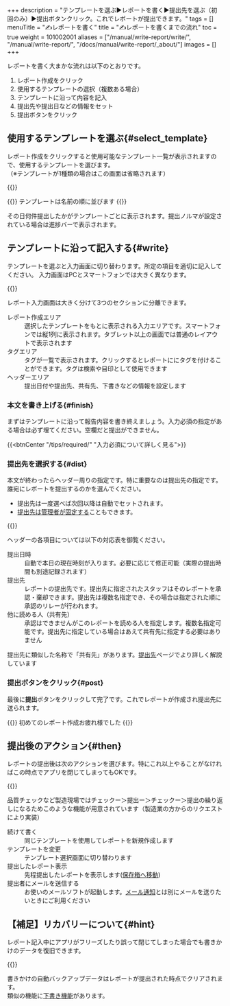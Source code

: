 +++
description = "テンプレートを選ぶ▶レポートを書く▶提出先を選ぶ（初回のみ）▶提出ボタンクリック。これでレポートが提出できます。"
tags = []
menuTitle = "✍️レポートを書く"
title = "✍️レポートを書くまでの流れ"
toc = true
weight = 101002001
aliases = ["/manual/write-report/write/", "/manual/write-report/", "/docs/manual/write-report/_about/"]
images = []
+++

レポートを書く大まかな流れは以下のとおりです。

1. レポート作成をクリック
1. 使用するテンプレートの選択（複数ある場合）
1. テンプレートに沿って内容を記入
1. 提出先や提出日などの情報をセット
1. 提出ボタンをクリック


## 使用するテンプレートを選ぶ{#select_template}

レポート作成をクリックすると使用可能なテンプレート一覧が表示されますので、使用するテンプレートを選びます。  
（※テンプレートが1種類の場合はこの画面は省略されます）

{{<appscreen filename="report-template-select" title="「レポート作成」をクリックするとテンプレートの選択画面が表示されます。">}}

{{<alice pos="right" icon="here">}}
テンプレートは名前の順に並びます
{{</alice>}}

その日何件提出したかがテンプレートごとに表示されます。提出ノルマが設定されている場合は進捗バーで表示されます。

## テンプレートに沿って記入する{#write}

テンプレートを選ぶと入力画面に切り替わります。所定の項目を適切に記入してください。
入力画面はPCとスマートフォンでは大きく異なります。

{{<appscreen filename="write-report" title="選んだテンプレートをもとにレポート画面が表示。左はiPad・右はiPhoneで開いた例。見た目が違いますが項目は同じであることが確認できます。必要事項を記入してレポートを書き上げます">}}

レポート入力画面は大きく分けて3つのセクションに分離できます。

<dl class="basic">
<dt>レポート作成エリア</dt>
<dd>選択したテンプレートをもとに表示される入力エリアです。スマートフォンでは縦1列に表示されます。タブレット以上の画面では普通のレイアウトで表示されます</dd>
<dt>タグエリア</dt>
<dd>タグが一覧で表示されます。クリックするとレポートににタグを付けることができます。タグは検索や目印として使用できます</dd>
<dt>ヘッダーエリア</dt>
<dd>提出日付や提出先、共有先、下書きなどの情報を設定します</dd>
</dl>

### 本文を書き上げる{#finish}

まずはテンプレートに沿って報告内容を書き終えましょう。入力必須の指定がある場合は必ず埋てください。空欄だと提出ができません。

{{<btnCenter "/tips/required/" "入力必須について詳しく見る">}}

### 提出先を選択する{#dist}

本文が終わったらヘッダー周りの指定です。特に重要なのは提出先の指定です。誰宛にレポートを提出するのかを選んでください。  

- 提出先は一度選べば次回以降は自動でセットされます。
- [提出先は管理者が固定する](/docs/manual/initial-setting/staff-local/dist/)こともできます。

{{<appscreen filename="report-header" title="レポートの提出日・提出先といったヘッダ情報を入力する">}}

ヘッダーの各項目については以下の対応表を御覧ください。
<dl class="basic">
<dt>提出日時</dt>
<dd>自動で本日の現在時刻が入ります。必要に応じて修正可能（実際の提出時間も別途記録されます）</dd>
<dt>提出先</dt>
<dd>レポートの提出先です。提出先に指定されたスタッフはそのレポートを承認・棄却できます。提出先は複数名指定でき、その場合は指定された順に承認のリレーが行われます。</dd>
<dt>他に読める人（共有先）</dt>
<dd>承認はできませんがこのレポートを読める人を指定します。複数名指定可能です。提出先に指定している場合はあえて共有先に指定する必要はありません</dd>
</dl>

提出先に類似した名称で「共有先」があります。[提出先](/docs/manual/write-report/dist/)ページでより詳しく解説しています

### 提出ボタンをクリック{#post}

最後に**提出**ボタンをクリックして完了です。これでレポートが作成され提出先に送られます。

{{<alice pos="right" icon="ok">}}
初めてのレポート作成お疲れ様でした
{{</alice>}}

## 提出後のアクション{#then}

レポートの提出後は次のアクションを選びます。特にこれ以上やることがなければこの時点でアプリを閉じてしまってもOKです。

{{<appscreen filename="writed-report" title="レポート提出後に次の操作を選ぶ画面が表示されます">}}

品質チェックなど製造現場ではチェックー＞提出ー＞チェックー＞提出の繰り返しになるためこのような機能が用意されています（製造業の方からのリクエストにより実装）

<dl class="basic">
<dt>続けて書く</dt>
<dd>同じテンプレートを使用してレポートを新規作成します</dd>
<dt>テンプレートを変更</dt>
<dd>テンプレート選択画面に切り替わります</dd>
<dt>提出したレポート表示</dt>
<dd>先程提出したレポートを表示します(<a href="/docs/manual/read-report/list/">保存箱へ移動</a>)</dd>
<dt>提出者にメールを送信する</dt>
<dd>お使いのメールソフトが起動します。<a href="/docs/manual/notice/email/">メール通知</a>とは別にメールを送りたいときにご利用ください</dd>
</dl>


## 【補足】リカバリーについて{#hint}

レポート記入中にアプリがフリーズしたり誤って閉じてしまった場合でも書きかけのデータを復旧できます。

{{<appscreen filename="recovery-report" title="記入途中のデータが検知されると復元確認のメッセージが表示されます。">}}

書きかけの自動バックアップデータはレポートが提出された時点でクリアされます。  
類似の機能に[下書き機能](/docs/manual/write-report/draft/)があります。
